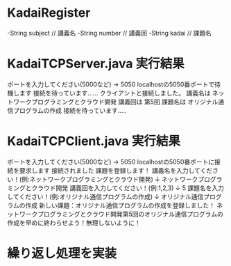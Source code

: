 # KadaiRegister
-String subject // 講義名
-String number // 講義回
-String kadai // 課題名

# KadaiTCPServer.java 実行結果
ポートを入力してください(5000など) → 5050
localhostの5050番ポートで待機します
接続を待っています......
クライアントと接続しました。
講義名は ネットワークプログラミングとクラウド開発
講義回は 第5回
課題名は オリジナル通信プログラムの作成
接続を待っています.....

# KadaiTCPClient.java 実行結果
ポートを入力してください(5000など) → 5050
localhostの5050番ポートに接続を要求します
接続されました
課題を登録します！
講義名を入力してください！(例:ネットワークプログラミングとクラウド開発) ↓
ネットワークプログラミングとクラウド開発
講義回を入力してください！(例:1,2,3) ↓
5
課題名を入力してください！(例:オリジナル通信プログラムの作成) ↓
オリジナル通信プログラムの作成
新しい課題：オリジナル通信プログラムの作成を登録しました！
ネットワークプログラミングとクラウド開発第5回のオリジナル通信プログラムの作成を早めに終わらせよう！無理しないように！

# 繰り返し処理を実装
